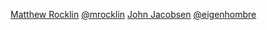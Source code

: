 [Matthew Rocklin](http://matthewrocklin.com)    [@mrocklin](http://github.com/mrocklin/)
[John Jacobsen](http://eigenhombre.com)         [@eigenhombre](http://github.com/eigenhombre/)
